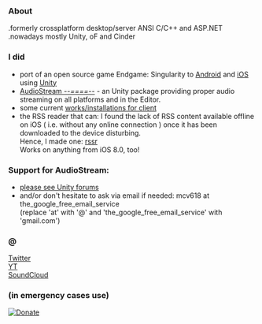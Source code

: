 ### About
.formerly crossplatform desktop/server ANSI C/C++ and ASP.NET  
.nowadays mostly Unity, oF and Cinder 

### I did
- port of an open source game Endgame: Singularity to [Android](https://play.google.com/store/apps/details?id=com.r6appz.ESII&hl=en) and [iOS](https://itunes.apple.com/app/endgame-singularity-ii/id491983886?mt=8) using [Unity](http://unity3d.com/)  
- [AudioStream _--====--_](https://www.assetstore.unity3d.com/#!/content/65411) - an Unity package providing proper audio streaming on all platforms and in the Editor.  
- some current [works/installations for client](https://www.youtube.com/channel/UCVdrkPBPUXeglvUY4hqOydA)  
- the RSS reader that can: I found the lack of RSS content available offline on iOS ( i.e. without any online connection ) once it has been downloaded to the device disturbing.  
Hence, I made one: [rssr](https://itunes.apple.com/us/app/rssr-reader/id1202665630?ls=1&mt=8)  
Works on anything from iOS 8.0, too!



### Support for AudioStream:
- [please see Unity forums](http://forum.unity3d.com/threads/audiostream-an-audio-streaming-solution-for-all-and-everywhere.412029/)
- and/or don't hesitate to ask via email if needed: mcv618 at the_google_free_email_service       
                  (replace 'at' with '@' and 'the_google_free_email_service' with 'gmail.com')
  
### @
[Twitter](http://twitter.com/r618)  
[YT](https://www.youtube.com/channel/UCacmsEiwn3EGxqunXwibAsw)  
[SoundCloud](https://soundcloud.com/r618)  

### (in emergency cases use)

[![Donate](https://img.shields.io/badge/Donate-PayPal-green.svg)](https://www.paypal.com/cgi-bin/webscr?cmd=_s-xclick&hosted_button_id=3JB2N8R3WWTUQ)
